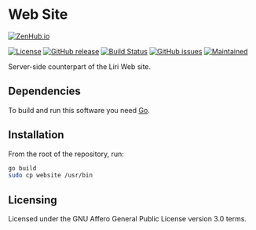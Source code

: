 Web Site
========

[![ZenHub.io](https://img.shields.io/badge/supercharged%20by-zenhub.io-blue.svg)](https://zenhub.io)

[![License](https://img.shields.io/badge/license-AGPLv3.0-blue.svg)](https://www.gnu.org/licenses/agpl-3.0.html)
[![GitHub release](https://img.shields.io/github/release/lirios/website.svg)](https://github.com/lirios/website)
[![Build Status](https://travis-ci.org/lirios/website.svg?branch=master)](https://travis-ci.org/lirios/website)
[![GitHub issues](https://img.shields.io/github/issues/lirios/website.svg)](https://github.com/lirios/website/issues)
[![Maintained](https://img.shields.io/maintenance/yes/2016.svg)](https://github.com/lirios/website/commits/master)

Server-side counterpart of the Liri Web site.

## Dependencies

To build and run this software you need [Go](https://golang.org/).

## Installation

From the root of the repository, run:

```sh
go build
sudo cp website /usr/bin
```

## Licensing

Licensed under the GNU Affero General Public License version 3.0 terms.
